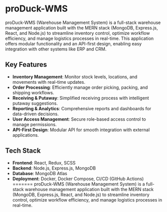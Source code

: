 # proDuck-WMS

proDuck-WMS (Warehouse Management System) is a full-stack warehouse management application built with the MERN stack (MongoDB, Express.js, React, and Node.js) to streamline inventory control, optimize workflow efficiency, and manage logistics processes in real-time. This application offers modular functionality and an API-first design, enabling easy integration with other systems like ERP and CRM.

## Key Features

- **Inventory Management**: Monitor stock levels, locations, and movements with real-time updates.
- **Order Processing**: Efficiently manage order picking, packing, and shipping workflows.
- **Receiving & Putaway**: Simplified receiving process with intelligent putaway suggestions.
- **Reporting & Analytics**: Comprehensive reports and dashboards for data-driven decisions.
- **User Access Management**: Secure role-based access control to manage permissions.
- **API-First Design**: Modular API for smooth integration with external applications.

## Tech Stack

- **Frontend**: React, Redux, SCSS
- **Backend**: Node.js, Express.js, MongoDB
- **Database**: MongoDB Atlas
- **Deployment**: Docker, Docker Compose, CI/CD (GitHub Actions)
=======
proDuck-WMS (Warehouse Management System) is a full-stack warehouse management application built with the MERN stack (MongoDB, Express.js, React, and Node.js) to streamline inventory control, optimize workflow efficiency, and manage logistics processes in real-time. 
